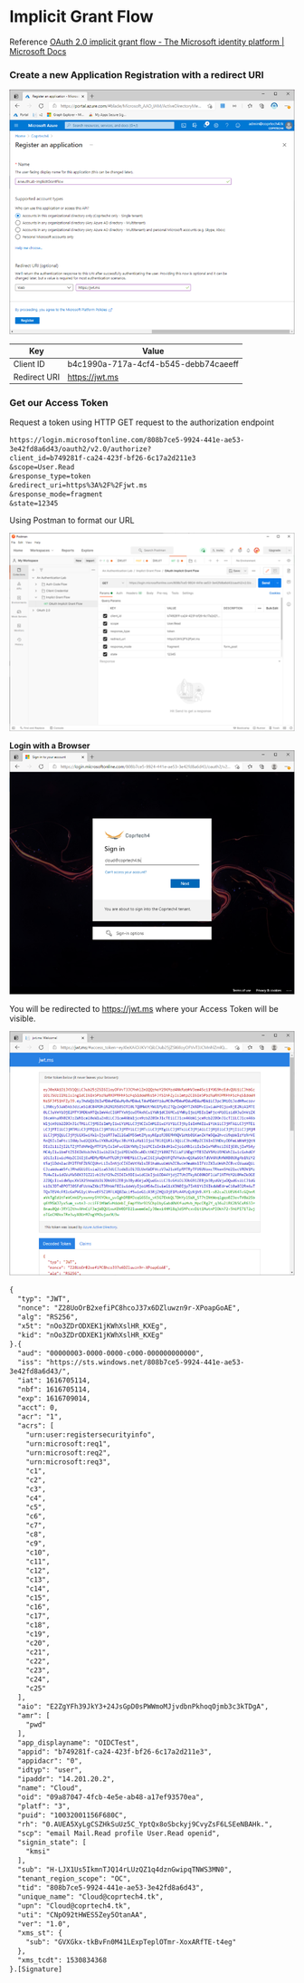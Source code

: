 # Implicit Grant Flow
Reference [OAuth 2.0 implicit grant flow - The Microsoft identity platform | Microsoft Docs](https://docs.microsoft.com/en-us/azure/active-directory/develop/v2-oauth2-implicit-grant-flow)

### Create a new Application Registration with a redirect URI
![App Registration](https://github.com/MasonTorres/AnAuthenticationLab/blob/master/img/AuthFlows-ImplicitGrantFlowAppRegistration.png)


| Key  | Value |
| ------------- | ------------- |
| Client ID | b4c1990a-717a-4cf4-b545-debb74caeeff |
| Redirect URI  | https://jwt.ms |

### Get our Access Token
Request a token using HTTP GET request to the authorization endpoint
```
https://login.microsoftonline.com/808b7ce5-9924-441e-ae53-3e42fd8a6d43/oauth2/v2.0/authorize?
client_id=b749281f-ca24-423f-bf26-6c17a2d211e3
&scope=User.Read
&response_type=token
&redirect_uri=https%3A%2F%2Fjwt.ms
&response_mode=fragment
&state=12345
```
Using Postman to format our URL

![Postman](https://github.com/MasonTorres/AnAuthenticationLab/blob/master/img/AuthFlows-ImplicitGrantFlowPostman.png)


**Login with a Browser**
![Web Login](https://github.com/MasonTorres/AnAuthenticationLab/blob/master/img/AuthFlows-ImplicitGrantFlowLogin.png)

You will be redirected to https://jwt.ms where your Access Token will be visible. 

![JWT](https://github.com/MasonTorres/AnAuthenticationLab/blob/master/img/AuthFlows-ImplicitGrantFlowJWTDecoded.png)

```
{
  "typ": "JWT",
  "nonce": "Z28UoOrB2xefiPC8hcoJ37x6DZluwzn9r-XPoapGoAE",
  "alg": "RS256",
  "x5t": "nOo3ZDrODXEK1jKWhXslHR_KXEg",
  "kid": "nOo3ZDrODXEK1jKWhXslHR_KXEg"
}.{
  "aud": "00000003-0000-0000-c000-000000000000",
  "iss": "https://sts.windows.net/808b7ce5-9924-441e-ae53-3e42fd8a6d43/",
  "iat": 1616705114,
  "nbf": 1616705114,
  "exp": 1616709014,
  "acct": 0,
  "acr": "1",
  "acrs": [
    "urn:user:registersecurityinfo",
    "urn:microsoft:req1",
    "urn:microsoft:req2",
    "urn:microsoft:req3",
    "c1",
    "c2",
    "c3",
    "c4",
    "c5",
    "c6",
    "c7",
    "c8",
    "c9",
    "c10",
    "c11",
    "c12",
    "c13",
    "c14",
    "c15",
    "c16",
    "c17",
    "c18",
    "c19",
    "c20",
    "c21",
    "c22",
    "c23",
    "c24",
    "c25"
  ],
  "aio": "E2ZgYFh39JkY3+24JsGpD0sPWWmoMJjvdbnPkhoqOjmb3c3kTDgA",
  "amr": [
    "pwd"
  ],
  "app_displayname": "OIDCTest",
  "appid": "b749281f-ca24-423f-bf26-6c17a2d211e3",
  "appidacr": "0",
  "idtyp": "user",
  "ipaddr": "14.201.20.2",
  "name": "Cloud",
  "oid": "09a87047-4fcb-4e5e-ab48-a17ef93570ea",
  "platf": "3",
  "puid": "10032001156F680C",
  "rh": "0.AUEA5XyLgCSZHkSuUz5C_YptQx8oSbckyj9CvyZsF6LSEeNBAHk.",
  "scp": "email Mail.Read profile User.Read openid",
  "signin_state": [
    "kmsi"
  ],
  "sub": "H-LJX1Us5IkmnTJQ14rLUzQZ1q4dznGwipqTNWS3MN0",
  "tenant_region_scope": "OC",
  "tid": "808b7ce5-9924-441e-ae53-3e42fd8a6d43",
  "unique_name": "Cloud@coprtech4.tk",
  "upn": "Cloud@coprtech4.tk",
  "uti": "CNpO92tHWES5Zey5OtanAA",
  "ver": "1.0",
  "xms_st": {
    "sub": "GVXGkx-tkBvFn0M41LExpTeplOTmr-XoxARfTE-t4eg"
  },
  "xms_tcdt": 1530834368
}.[Signature]
```